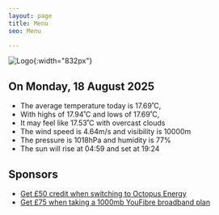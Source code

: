 ```yaml
---
layout: page
title: Menu
seo: Menu

---
```


![Logo](/images/logo.jpg){:width="832px"}

<!-- weather_marker starts -->
## On Monday, 18 August 2025

- The average temperature today is 17.69˚C,
- With highs of 17.94˚C and lows of 17.69˚C,
- It may feel like 17.53˚C with overcast clouds
- The wind speed is 4.64m/s and visibility is 10000m
- The pressure is 1018hPa and humidity is 77%
- The sun will rise at 04:59 and set at 19:24

<!-- weather_marker ends -->

## Sponsors

- [Get £50 credit when switching to Octopus Energy](https://bit.ly/3oD1nnS)
- [Get £75 when taking a 1000mb YouFibre broadband plan](https://aklam.io/91zWhU?)
